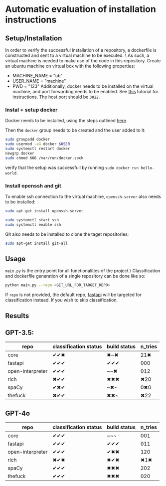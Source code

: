 # Automatic evaluation of installation instructions

## Setup/Installation
In order to verify the successful installation of a repository,
a dockerfile is constructed and sent to a virtual machine to be executed. \\
As such, a virtual machine is needed to make use of the code in this repository.
Create an ubuntu machine on virtual box with the following properties:
- MACHINE_NAME = "ub"
- USER_NAME = "machine"
- PWD = "123"
Additionally, docker needs to be installed on the virtual machine, and port forwarding needs to be enabled.
See [this](https://dev.to/developertharun/easy-way-to-ssh-into-virtualbox-machine-any-os-just-x-steps-5d9i) tutorial for instructions.
The host port should be `3022`.

### Instal + setup docker
Docker needs to be installed, using the steps outlined [here](https://docs.docker.com/engine/install/ubuntu/).

Then the `docker` group needs to be created and the user added to it:
```bash
sudo groupadd docker
sudo usermod -aG docker $USER
sudo systemctl restart docker
newgrp docker
sudo chmod 666 /var/run/docker.sock
```

verify that the setup was successfull by running `sudo docker run hello-world`.

### Install openssh and git
To enable ssh connection to the virtual machine, `openssh-server` also needs to be installed:
```bash
sudo apt-get install openssh-server

sudo systemctl start ssh
sudo systemctl enable ssh

```
Git also needs to be installed to clone the taget repositories:
```bash
sudo apt-get install git-all
```


## Usage
`main.py` is the entry point for all functionalities of the project.\\
Classification and dockerfile generation of a single repository can be done like so:
```bash
python main.py --repo <GIT_URL_FOR_TARGET_REPO>
```
If `repo` is not provided, the default repo, [fastapi](https://github.com/tiangolo/fastapi.git) will be targeted for classification instead.
If you wish to skip classification,

## Results
## GPT-3.5:
| repo | classification status | build status | n_tries |
| --- | --- | --- | --- |
| core | ✔✔✖ | ✖~✖ | 21✖ |
| fastapi | ✔✔✔ | ✔✔✔ | 000 |
| open-interpreter | ✔✔✔ | ~~✖ | 012 |
| rich | ✖✔✔ | ✖✖✖ | ✖20 |
| spaCy | ✔✖✔ | ~✖~ | 0✖0 |
| thefuck | ✖✔✔ | ✖✖~ | ✖22 |
## GPT-4o
| repo | classification status | build status | n_tries |
| --- | --- | --- | --- |
| core | ✔✔✔ | ~~~ | 001 |
| fastapi | ✔✔✔ | ✔✔✔ | 011 |
| open-interpreter | ✔✔✔ | ✔✖✖ | 120 |
| rich | ✖✔✖ | ✖✔✖ | ✖1✖ |
| spaCy | ✔✔✔ | ✖✖✖ | 202 |
| thefuck | ✔✔✔ | ✖✖✖ | 020 |